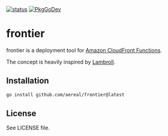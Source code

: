 [![status][ci-status-badge]][ci-status]
[![PkgGoDev][pkg-go-dev-badge]][pkg-go-dev]

# frontier

frontier is a deployment tool for [Amazon CloudFront Functions][cf-functions].

The concept is heavily inspired by [Lambroll][].

## Installation

```sh
go install github.com/aereal/frontier@latest
```

## License

See LICENSE file.

[pkg-go-dev]: https://pkg.go.dev/github.com/aereal/frontier
[pkg-go-dev-badge]: https://pkg.go.dev/badge/aereal/frontier
[ci-status-badge]: https://github.com/aereal/frontier/workflows/CI/badge.svg?branch=main
[ci-status]: https://github.com/aereal/frontier/actions/workflows/CI
[cf-functions]: https://docs.aws.amazon.com/AmazonCloudFront/latest/DeveloperGuide/cloudfront-functions.html
[lambroll]: https://github.com/fujiwara/lambroll
